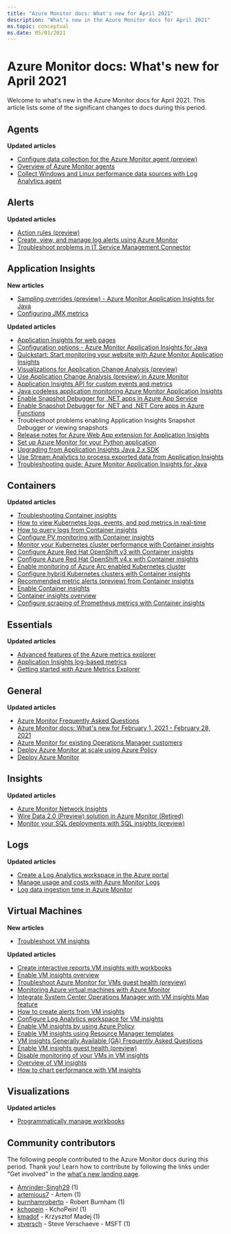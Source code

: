 ```yaml
---
title: "Azure Monitor docs: What's new for April 2021"
description: "What's new in the Azure Monitor docs for April 2021"
ms.topic: conceptual
ms.date: 05/01/2021
---
```


# Azure Monitor docs: What's new for April 2021

Welcome to what's new in the Azure Monitor docs for April 2021. This article lists some of the significant changes to docs during this period.

## Agents

**Updated articles**

- [Configure data collection for the Azure Monitor agent (preview)](agents/data-collection-rule-azure-monitor-agent.md)
- [Overview of Azure Monitor agents](agents/agents-overview.md)
- [Collect Windows and Linux performance data sources with Log Analytics agent](agents/data-sources-performance-counters.md)

## Alerts

**Updated articles**

- [Action rules (preview)](alerts/alerts-action-rules.md)
- [Create, view, and manage log alerts using Azure Monitor](alerts/alerts-log.md)
- [Troubleshoot problems in IT Service Management Connector](alerts/itsmc-troubleshoot-overview.md)

## Application Insights

**New articles**

- [Sampling overrides (preview) - Azure Monitor Application Insights for Java](app/java-standalone-sampling-overrides.md)
- [Configuring JMX metrics](app/java-jmx-metrics-configuration.md)

**Updated articles**

- [Application Insights for web pages](app/javascript.md)
- [Configuration options - Azure Monitor Application Insights for Java](app/java-standalone-config.md)
- [Quickstart: Start monitoring your website with Azure Monitor Application Insights](app/website-monitoring.md)
- [Visualizations for Application Change Analysis (preview)](app/change-analysis-visualizations.md)
- [Use Application Change Analysis (preview) in Azure Monitor](app/change-analysis.md)
- [Application Insights API for custom events and metrics](app/api-custom-events-metrics.md)
- [Java codeless application monitoring Azure Monitor Application Insights](app/java-in-process-agent.md)
- [Enable Snapshot Debugger for .NET apps in Azure App Service](app/snapshot-debugger-appservice.md)
- [Enable Snapshot Debugger for .NET and .NET Core apps in Azure Functions](app/snapshot-debugger-function-app.md)
- [<a id=troubleshooting></a> Troubleshoot problems enabling Application Insights Snapshot Debugger or viewing snapshots](app/snapshot-debugger-troubleshoot.md)
- [Release notes for Azure Web App extension for Application Insights](app/web-app-extension-release-notes.md)
- [Set up Azure Monitor for your Python application](app/opencensus-python.md)
- [Upgrading from Application Insights Java 2.x SDK](app/java-standalone-upgrade-from-2x.md)
- [Use Stream Analytics to process exported data from Application Insights](app/export-stream-analytics.md)
- [Troubleshooting guide: Azure Monitor Application Insights for Java](app/java-standalone-troubleshoot.md)

## Containers

**Updated articles**

- [Troubleshooting Container insights](containers/container-insights-troubleshoot.md)
- [How to view Kubernetes logs, events, and pod metrics in real-time](containers/container-insights-livedata-overview.md)
- [How to query logs from Container insights](containers/container-insights-log-search.md)
- [Configure PV monitoring with Container insights](containers/container-insights-persistent-volumes.md)
- [Monitor your Kubernetes cluster performance with Container insights](containers/container-insights-analyze.md)
- [Configure Azure Red Hat OpenShift v3 with Container insights](containers/container-insights-azure-redhat-setup.md)
- [Configure Azure Red Hat OpenShift v4.x with Container insights](containers/container-insights-azure-redhat4-setup.md)
- [Enable monitoring of Azure Arc enabled Kubernetes cluster](containers/container-insights-enable-arc-enabled-clusters.md)
- [Configure hybrid Kubernetes clusters with Container insights](containers/container-insights-hybrid-setup.md)
- [Recommended metric alerts (preview) from Container insights](containers/container-insights-metric-alerts.md)
- [Enable Container insights](containers/container-insights-onboard.md)
- [Container insights overview](containers/container-insights-overview.md)
- [Configure scraping of Prometheus metrics with Container insights](containers/container-insights-prometheus-integration.md)

## Essentials

**Updated articles**

- [Advanced features of the Azure metrics explorer](essentials/metrics-charts.md)
- [Application Insights log-based metrics](essentials/app-insights-metrics.md)
- [Getting started with Azure Metrics Explorer](essentials/metrics-getting-started.md)

## General

**Updated articles**

- [Azure Monitor Frequently Asked Questions](faq.md)
- [Azure Monitor docs: What's new for February 1, 2021 - February 28, 2021](whats-new.md)
- [Azure Monitor for existing Operations Manager customers](azure-monitor-operations-manager.md)
- [Deploy Azure Monitor at scale using Azure Policy](deploy-scale.md)
- [Deploy Azure Monitor](deploy.md)

## Insights

**Updated articles**

- [Azure Monitor Network Insights](insights/network-insights-overview.md)
- [Wire Data 2.0 (Preview) solution in Azure Monitor (Retired)](insights/wire-data.md)
- [Monitor your SQL deployments with SQL insights (preview)](insights/sql-insights-overview.md)

## Logs

**Updated articles**

- [Create a Log Analytics workspace in the Azure portal](logs/quick-create-workspace.md)
- [Manage usage and costs with Azure Monitor Logs](logs/manage-cost-storage.md)
- [Log data ingestion time in Azure Monitor](logs/data-ingestion-time.md)

## Virtual Machines

**New articles**

- [Troubleshoot VM insights](vm/vminsights-troubleshoot.md)

**Updated articles**

- [Create interactive reports VM insights with workbooks](vm/vminsights-workbooks.md)
- [Enable VM insights overview](vm/vminsights-enable-overview.md)
- [Troubleshoot Azure Monitor for VMs guest health (preview)](vm/vminsights-health-troubleshoot.md)
- [Monitoring Azure virtual machines with Azure Monitor](vm/monitor-vm-azure.md)
- [Integrate System Center Operations Manager with VM insights Map feature](vm/service-map-scom.md)
- [How to create alerts from VM insights](vm/vminsights-alerts.md)
- [Configure Log Analytics workspace for VM insights](vm/vminsights-configure-workspace.md)
- [Enable VM insights by using Azure Policy](vm/vminsights-enable-policy.md)
- [Enable VM insights using Resource Manager templates](vm/vminsights-enable-resource-manager.md)
- [VM insights Generally Available (GA) Frequently Asked Questions](vm/vminsights-ga-release-faq.md)
- [Enable VM insights guest health (preview)](vm/vminsights-health-enable.md)
- [Disable monitoring of your VMs in VM insights](vm/vminsights-optout.md)
- [Overview of VM insights](vm/vminsights-overview.md)
- [How to chart performance with VM insights](vm/vminsights-performance.md)

## Visualizations

**Updated articles**

- [Programmatically manage workbooks](visualize/workbooks-automate.md)

## Community contributors

The following people contributed to the Azure Monitor docs during this period. Thank you! Learn how to contribute by following the links under "Get involved" in the [what's new landing page](index.yml).

- [Amrinder-Singh29](https://github.com/Amrinder-Singh29) (1)
- [artemious7](https://github.com/artemious7) - Artem (1)
- [burnhamrobertp](https://github.com/burnhamrobertp) - Robert Burnham (1)
- [kchopein](https://github.com/kchopein) - KchoPein! (1)
- [kmadof](https://github.com/kmadof) - Krzysztof Madej (1)
- [stversch](https://github.com/stversch) - Steve Verschaeve - MSFT (1)
